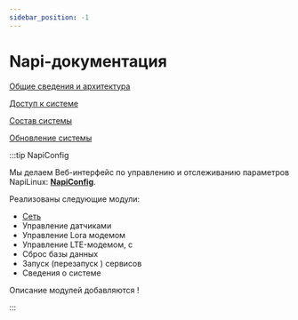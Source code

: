 ```yaml
---
sidebar_position: -1
---
```


# Napi-документация

[Общие сведения и архитектура](./arch/)

[Доступ к системе](./access/)

[Состав системы](./struct/)

[Обновление системы](./upgrade/)

:::tip NapiConfig

Мы делаем Веб-интерфейс по управлению и отслеживанию параметров NapiLinux: [**NapiConfig**](category/napiconfig).

Реализованы следующие модули:

- [Сеть](Napiconfig/net)
- Управление датчиками
- Управление Lora модемом
- Управление LTE-модемом, с
- Сброс базы данных
- Запуск (перезапуск ) сервисов
- Сведения о системе

Описание модулей добавляются !

:::

